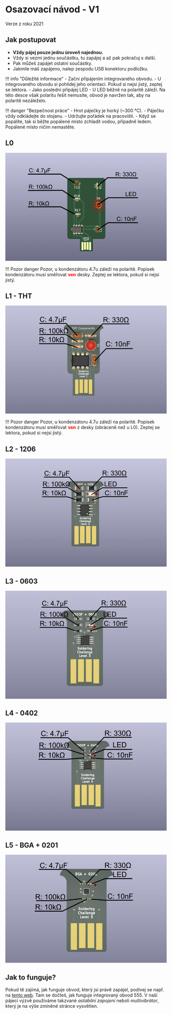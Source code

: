 # Osazovací návod - V1

Verze z roku 2021

## Jak postupovat

- **Vždy pájej pouze jednu úroveň najednou.**
- Vždy si vezmi jednu součástku, tu zapájej a až pak pokračuj s další.
- Pak můžeš zapájet ostatní součástky.
- Jakmile máš zapájeno, nalep zespodu USB konektoru podložku.

!!! info "Důležité informace"
	- Začni připájením integrovaného obvodu.
    	- U integrovaného obvodu si pohlídej jeho orientaci. Pokud si nejsi jistý, zeptej se lektora.
  	- Jako poslední připájej LED
	- U LED běžně na polaritě záleží. Na této desce však polaritu řešit nemusíte, obvod je navržen tak, aby na polaritě nezáleželo.



!!! danger "Bezpečnost práce"
	- Hrot páječky je horký (~300 °C).
	- Páječku vždy odkládejte do stojanu.
	- Udržujte pořádek na pracovišti.
	- Když se popálíte, tak si běžte popálené místo zchladit vodou, případně ledem. Popálené místo ničím nemastěte.


## L0
![](/media/solderingChallenge-v1/solderingChallenge-L0.png)

!!! Pozor danger
    Pozor, u kondenzátoru 4.7u záleží na polaritě. Popisek kondenzátoru
    musí směřovat <span style="color:red">**ven**</span> desky. Zeptej se lektora, pokud si nejsi jistý.


## L1 - THT
![](/media/solderingChallenge-v1/solderingChallenge-L1.png)

!!! Pozor danger
    Pozor, u kondenzátoru 4.7u záleží na polaritě. Popisek kondenzátoru
    musí směřovat <span style="color:red">**ven**</span> z desky (obráceně než u L0). Zeptej se lektora, pokud si nejsi jistý.

## L2 - 1206
![](/media/solderingChallenge-v1/solderingChallenge-L2.png)

## L3 - 0603
![](/media/solderingChallenge-v1/solderingChallenge-L3.png)

## L4 - 0402
![](/media/solderingChallenge-v1/solderingChallenge-L4.png)

## L5 - BGA + 0201
![](/media/solderingChallenge-v1/solderingChallenge-L5.png)

## Jak to funguje?

Pokud tě zajímá, jak funguje obvod, který jsi právě zapájel, podívej se např. na
[tento web](https://www.mylms.cz/zapojeni-casovace-555/). Tam se dočteš, jak
funguje integrovaný obvod 555. V naší pájecí výzvě používáme takzvané *astabilní
zapojení* neboli *multivibrátor*, který je na výše zmíněné stránce vysvětlen.
